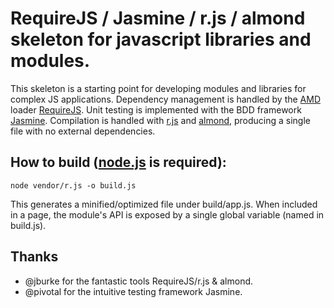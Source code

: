 # RequireJS / Jasmine / r.js / almond skeleton for javascript libraries and modules.

This skeleton is a starting point for developing modules and libraries for complex JS applications.
Dependency management is handled by the [AMD](https://github.com/amdjs/amdjs-api/wiki/AMD) loader [RequireJS](https://github.com/jrburke/requirejs).  Unit testing is implemented
with the BDD framework [Jasmine](https://github.com/pivotal/jasmine).  Compilation is handled with [r.js](https://github.com/jrburke/r.js) and [almond](https://github.com/jrburke/almond), producing a single
file with no external dependencies. 

## How to build ([node.js](http://nodejs.org/) is required):

```console
node vendor/r.js -o build.js
```
This generates a minified/optimized file under build/app.js.  When included in a page, the module's
API is exposed by a single global variable (named in build.js).

## Thanks

- @jburke for the fantastic tools RequireJS/r.js & almond.
- @pivotal for the intuitive testing framework Jasmine.